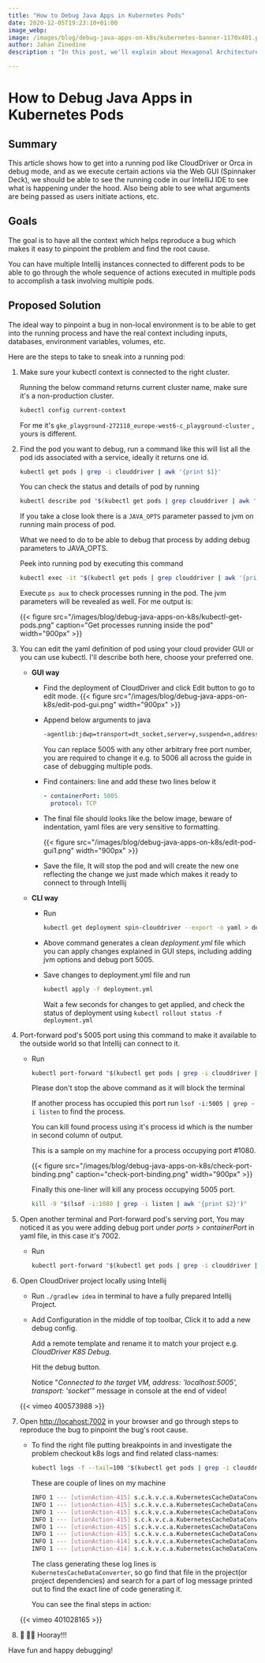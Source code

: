 ```yaml
---
title: "How to Debug Java Apps in Kubernetes Pods"
date: 2020-12-05T19:23:10+01:00
image_webp: 
image: /images/blog/debug-java-apps-on-k8s/kubernetes-banner-1170x401.png
author: Jahan Zinedine
description : "In this post, we'll explain about Hexagonal Architecture with an example."

---
```


# How to Debug Java Apps in Kubernetes Pods

## Summary

This article shows how to get into a running pod like CloudDriver or Orca in debug mode, and as we execute certain actions via the Web GUI (Spinnaker Deck), we should be able to see the running code in our IntelliJ IDE to see what is happening under the hood. Also being able to see what arguments are being passed as users initiate actions, etc.

## Goals

The goal is to have all the context which helps reproduce a bug which makes it easy to pinpoint the problem and find the root cause.

You can have multiple Intellij instances connected to different pods to be able to go through the whole sequence of actions executed in multiple pods to accomplish a task involving multiple pods.

## Proposed Solution

The ideal way to pinpoint a bug in non-local environment is to be able to get into the running process and have the real context including inputs, databases, environment variables, volumes, etc.

Here are the steps to take to sneak into a running pod:

1. Make sure your kubectl context is connected to the right cluster.

    Running the below command returns current cluster name, make sure it's a non-production cluster. 

    ```bash
    kubectl config current-context
    ```

    For me it's `gke_playground-272118_europe-west6-c_playground-cluster` , yours is different.

2. Find the pod you want to debug, run a command like this will list all the pod ids associated with a service, ideally it returns one id.

    ```bash
    kubectl get pods | grep -i clouddriver | awk '{print $1}'
    ```

    You can check the status and details of pod by running 

    ```bash
    kubectl describe pod "$(kubectl get pods | grep clouddriver | awk '{print $1}')"
    ```

    If you take a close look there is a `JAVA_OPTS` parameter passed to jvm on running main process of pod.

    What we need to do to be able to debug that process by adding debug parameters to JAVA_OPTS.

    Peek into running pod by executing this command

    ```bash
    kubectl exec -it "$(kubectl get pods | grep clouddriver | awk '{print $1}')" bash
    ```

    Execute `ps aux` to check processes running in the pod. The jvm parameters will be revealed as well. For me output is:

    {{< figure src="/images/blog/debug-java-apps-on-k8s/kubectl-get-pods.png" caption="Get processes running inside the pod" width="900px" >}}

3. You can edit the yaml definition of pod using your cloud provider GUI or you can use kubectl.
    I'll describe both here, choose your preferred one.
    
    - **GUI way**

        - Find the deployment of CloudDriver and click Edit button to go to edit mode.
            {{< figure src="/images/blog/debug-java-apps-on-k8s/edit-pod-gui.png" width="900px" >}}
    
        - Append below arguments to java
            ```bash 
            -agentlib:jdwp=transport=dt_socket,server=y,suspend=n,address=127.0.0.1:5005
            ```
            You can replace 5005 with any other arbitrary free port number, you are required to change it e.g. to 5006 all across the guide in case of debugging multiple pods.
        
        - Find containers: line and add these two lines below it

            ```yaml
            - containerPort: 5005
              protocol: TCP
            ```

        - The final file should looks like the below image, beware of indentation, yaml files are very sensitive to formatting.
            
            {{< figure src="/images/blog/debug-java-apps-on-k8s/edit-pod-gui1.png" width="900px" >}}

        - Save the file, It will stop the pod and will create the new one reflecting the change we just made which makes it ready to connect to through Intellij
    
    - **CLI way**
        - Run 
            ```bash
            kubectl get deployment spin-clouddriver --export -o yaml > deployment.yml
            ```
        - Above command generates a clean *deployment.yml* file which you can apply changes explained in GUI steps, including adding jvm options and debug port 5005.

        - Save changes to deployment.yml file and run
            ```bash
            kubectl apply -f deployment.yml
            ```
            Wait a few seconds for changes to get applied, and check the status of deployment using `kubectl rollout status -f deployment.yml`

4. Port-forward pod's 5005 port using this command to make it available to the outside world so that Intellij can connect to it.
    -  Run
        ```bash
        kubectl port-forward "$(kubectl get pods | grep -i clouddriver | awk '{print $1}')" 5005
        ```
        Please don't stop the above command as it will block the terminal

        If another process has occupied this port run `lsof -i:5005 | grep -i listen` to find the process.

        You can kill found process using it's process id which is the number in second column of output.

        This is a sample on my machine for a process occupying port #1080.

        {{< figure src="/images/blog/debug-java-apps-on-k8s/check-port-binding.png" caption="check-port-binding.png" width="900px" >}}

        Finally this one-liner will kill any process occupying 5005 port.

        ```bash
        kill -9 "$(lsof -i:1080 | grep -i listen | awk '{print $2}')"
        ```

5. Open another terminal and Port-forward pod's serving port, You may noticed it as you were adding debug port  under *ports > containerPort* in yaml file, in this case it's 7002.
    -  Run
        ```bash 
        kubectl port-forward "$(kubectl get pods | grep -i clouddriver | awk '{print $1}')" 7002
        ```
6. Open CloudDriver project locally using Intellij
    - Run `./gradlew idea` in terminal to have a fully prepared Intellij Project.
    - Add Configuration in the middle of top toolbar, Click it to add a new debug config.

        Add a remote template and rename it to match your project e.g. *CloudDriver K8S Debug*.

        Hit the debug button.

        Notice "*Connected to the target VM, address: 'localhost:5005', transport: 'socket'"* message in console at the end of video!

    {{< vimeo 400573988 >}}

7. Open [http://locahost:7002](http://locahost:7002) in your browser and go through steps to reproduce the bug to pinpoint the bug's root cause.

    - To find the right file putting breakpoints in and investigate the problem checkout k8s logs  and find related class-names:

        ```bash 
        kubectl logs -f --tail=100 "$(kubectl get pods | grep -i clouddriver | awk '{print $1}')"
        ```

        These are couple of lines on my machine

        ```bash
        INFO 1 --- [utionAction-415] s.c.k.v.c.a.KubernetesCacheDataConverter : default/KubernetesCoreCachingAgent[1/1]: grouping persistentVolumeClaim has 3 entries and 0 relationships
        INFO 1 --- [utionAction-415] s.c.k.v.c.a.KubernetesCacheDataConverter : default/KubernetesCoreCachingAgent[1/1]: grouping job has 1 entries and 1 relationships
        INFO 1 --- [utionAction-415] s.c.k.v.c.a.KubernetesCacheDataConverter : default/KubernetesCoreCachingAgent[1/1]: grouping mutatingWebhookConfiguration has 1 entries and 0 relationships
        INFO 1 --- [utionAction-415] s.c.k.v.c.a.KubernetesCacheDataConverter : default/KubernetesCoreCachingAgent[1/1]: grouping clusters has 26 entries and 66 relationships
        INFO 1 --- [utionAction-415] s.c.k.v.c.a.KubernetesCacheDataConverter : default/KubernetesCoreCachingAgent[1/1]: grouping deployment has 10 entries and 36 relationships
        INFO 1 --- [utionAction-415] s.c.k.v.c.a.KubernetesCacheDataConverter : default/KubernetesCoreCachingAgent[1/1]: grouping applications has 4 entries and 66 relationships
        INFO 1 --- [utionAction-414] s.c.k.v.c.a.KubernetesCacheDataConverter : default/KubernetesUnregisteredCustomResourceCachingAgent[1/1]: grouping StorageVersionMigration.migration.k8s.io has 54 entries and 0 relationships
        INFO 1 --- [utionAction-414] s.c.k.v.c.a.KubernetesCacheDataConverter : default/KubernetesUnregisteredCustomResourceCachingAgent[1/1]: grouping StorageState.migration.k8s.io has 54 entries and 0 relationships
        ```

        The class generating these log lines is `KubernetesCacheDataConverter`, so go find that file in the project(or project dependencies) and search for a part of log message printed out to find the exact line of code generating it.

        You can see the final steps in action:
        
    {{< vimeo 401028165 >}}


8. **🎉 🎊🎉** Hooray!!! 

Have fun and happy debugging!